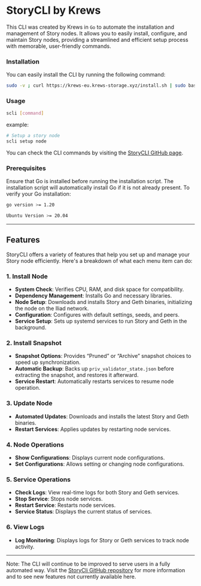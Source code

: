 
# StoryCLI by Krews

This CLI was created by Krews in `Go` to automate the installation and management of Story nodes. It allows you to easily install, configure, and maintain Story nodes, providing a streamlined and efficient setup process with memorable, user-friendly commands.

### Installation

You can easily install the CLI by running the following command:

```bash
sudo -v ; curl https://krews-eu.krews-storage.xyz/install.sh | sudo bash
```

### Usage

```bash
scli [command]
```
example:
```bash
# Setup a story node
scli setup node
```

You can check the CLI commands by visiting the [StoryCLI GitHub page](https://github.com/sSelmann/storycli?tab=readme-ov-file).

### Prerequisites

Ensure that Go is installed before running the installation script. The installation script will automatically install Go if it is not already present. To verify your Go installation:

```bash
go version >= 1.20
```
```bash
Ubuntu Version >= 20.04
```

---

## Features

StoryCLI offers a variety of features that help you set up and manage your Story node efficiently. Here's a breakdown of what each menu item can do:

### 1. Install Node
- **System Check**: Verifies CPU, RAM, and disk space for compatibility.
- **Dependency Management**: Installs Go and necessary libraries.
- **Node Setup**: Downloads and installs Story and Geth binaries, initializing the node on the Iliad network.
- **Configuration**: Configures with default settings, seeds, and peers.
- **Service Setup**: Sets up systemd services to run Story and Geth in the background.

### 2. Install Snapshot
- **Snapshot Options**: Provides “Pruned” or “Archive” snapshot choices to speed up synchronization.
- **Automatic Backup**: Backs up `priv_validator_state.json` before extracting the snapshot, and restores it afterward.
- **Service Restart**: Automatically restarts services to resume node operation.

### 3. Update Node
- **Automated Updates**: Downloads and installs the latest Story and Geth binaries.
- **Restart Services**: Applies updates by restarting node services.

### 4. Node Operations
- **Show Configurations**: Displays current node configurations.
- **Set Configurations**: Allows setting or changing node configurations.

### 5. Service Operations
- **Check Logs**: View real-time logs for both Story and Geth services.
- **Stop Service**: Stops node services.
- **Restart Service**: Restarts node services.
- **Service Status**: Displays the current status of services.

### 6. View Logs
- **Log Monitoring**: Displays logs for Story or Geth services to track node activity.

---

Note: The CLI will continue to be improved to serve users in a fully automated way. Visit the [StoryCli GitHub repository](https://github.com/sSelmann/storycli) for more information and to see new features not currently available here.
